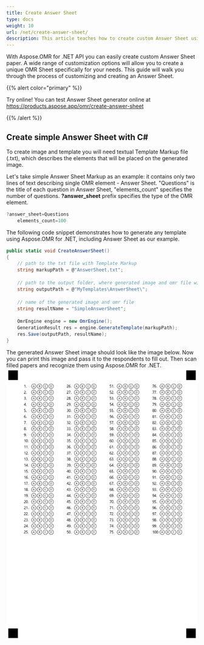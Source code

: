 ```yaml
---
title: Create Answer Sheet
type: docs
weight: 10
url: /net/create-answer-sheet/
description: This article teaches how to create custom Answer Sheet using C#.
---
```


With Aspose.OMR for .NET API you can easily create custom Answer Sheet paper. A wide range of customization options will allow you to create a unique OMR Sheet specifically for your needs.
This guide will walk you through the process of customizing and creating an Answer Sheet.

{{% alert color="primary" %}} 

Try online! You can test Answer Sheet generator online at https://products.aspose.app/omr/create-answer-sheet

{{% /alert %}}

## Create simple Answer Sheet with C#

To create image and template you will need textual Template Markup file (.txt), which describes the elements that will be placed on the generated image. 

Let's take simple Answer Sheet Markup as an example: it contains only two lines of text describing single OMR element - Answer Sheet. "Questions" is the title of each question in Answer Sheet, "elements_count" specifies the number of questions. **?answer_sheet** prefix specifies the type of the OMR element.

```csharp
?answer_sheet=Questions
    elements_count=100
```
The following code snippet demonstrates how to generate any template using Aspose.OMR for .NET, including Answer Sheet as our example.

```csharp
public static void CreateAnswerSheet()
{
    // path to the txt file with Template Markup
    string markupPath = @"AnswerSheet.txt";

    // path to the output folder, where generated image and omr file will be placed 
    string outputPath = @"MyTemplates\AnswerSheet\";
    
    // name of the generated image and omr file
    string resultName = "SimpleAnswerSheet";

    OmrEngine engine = new OmrEngine();
    GenerationResult res = engine.GenerateTemplate(markupPath);
    res.Save(outputPath, resultName);
}
```
The generated Answer Sheet image should look like the image below. Now you can print this image and pass it to the respondents to fill out. Then scan filled papers and recognize them using Aspose.OMR for .NET.
![OmrAnswerSheet](AnswerSheet.png)






